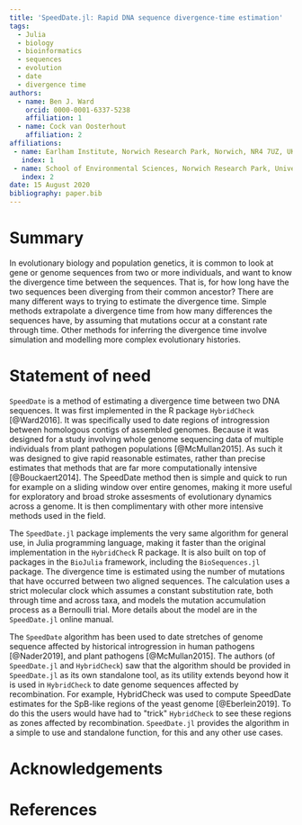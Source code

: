 ```yaml
---
title: 'SpeedDate.jl: Rapid DNA sequence divergence-time estimation'
tags:
  - Julia
  - biology
  - bioinformatics
  - sequences
  - evolution
  - date
  - divergence time
authors:
  - name: Ben J. Ward
    orcid: 0000-0001-6337-5238
    affiliation: 1
  - name: Cock van Oosterhout
    affiliation: 2
affiliations:
 - name: Earlham Institute, Norwich Research Park, Norwich, NR4 7UZ, UK
   index: 1
 - name: School of Environmental Sciences, Norwich Research Park, University of East Anglia, Norwich, NR4 7TJ, UK
   index: 2
date: 15 August 2020
bibliography: paper.bib
---
```


# Summary

In evolutionary biology and population genetics, it is common to look at gene or
genome sequences from two or more individuals, and want to know the divergence
time between the sequences. That is, for how long have the two sequences been
diverging from their common ancestor? There are many different ways to trying
to estimate the divergence time. Simple methods extrapolate a divergence time
from how many differences the sequences have, by assuming that mutations occur
at a constant rate through time. Other methods for inferring the divergence time
involve simulation and modelling more complex evolutionary histories.

# Statement of need 

`SpeedDate` is a method of estimating a divergence time between two DNA sequences.
It was first implemented in the R package `HybridCheck` [@Ward2016].
It was specifically used to date regions of introgression between homologous
contigs of assembled genomes. Because it was designed for a study involving whole
genome sequencing data of multiple individuals from plant pathogen populations
[@McMullan2015].
As such it was designed to give rapid reasonable estimates, rather than precise
estimates that methods that are far more computationally intensive [@Bouckaert2014].
The SpeedDate method then is simple and quick to run for example on
a sliding window over entire genomes, making it more useful for exploratory and
broad stroke assesments of evolutionary dynamics across a genome. It is then 
complimentary with other more intensive methods used in the field.

The `SpeedDate.jl` package implements the very same algorithm for general use,
in Julia programming language, making it faster than the original implementation
in the `HybridCheck` R package. It is also built on top of packages in the
`BioJulia` framework, including the `BioSequences.jl` package.
The divergence time is estimated using the number of mutations that have occurred
between two aligned sequences. The calculation uses a strict molecular clock
which assumes a constant substitution rate, both through time and across taxa, and
models the mutation accumulation process as a Bernoulli trial. More details about
the model are in the `SpeedDate.jl` online manual.

The `SpeedDate` algorithm has been used to date stretches of genome sequence
affected by historical introgression in human pathogens [@Nader2019], and plant
pathogens [@McMullan2015]. The authors (of `SpeedDate.jl` and `HybridCheck`)
saw that the algorithm should be provided in `SpeedDate.jl` as its own standalone
tool, as its utility extends beyond how it is used in `HybridCheck` to date genome
sequences affected by recombination. For example, HybridCheck was used to compute
SpeedDate estimates for the SpB-like regions of the yeast genome [@Eberlein2019].
To do this the users would have had to "trick" `HybridCheck` to see these regions
as zones affected by recombination. `SpeedDate.jl` provides the algorithm in a
simple to use and standalone function, for this and any other use cases.

# Acknowledgements

# References